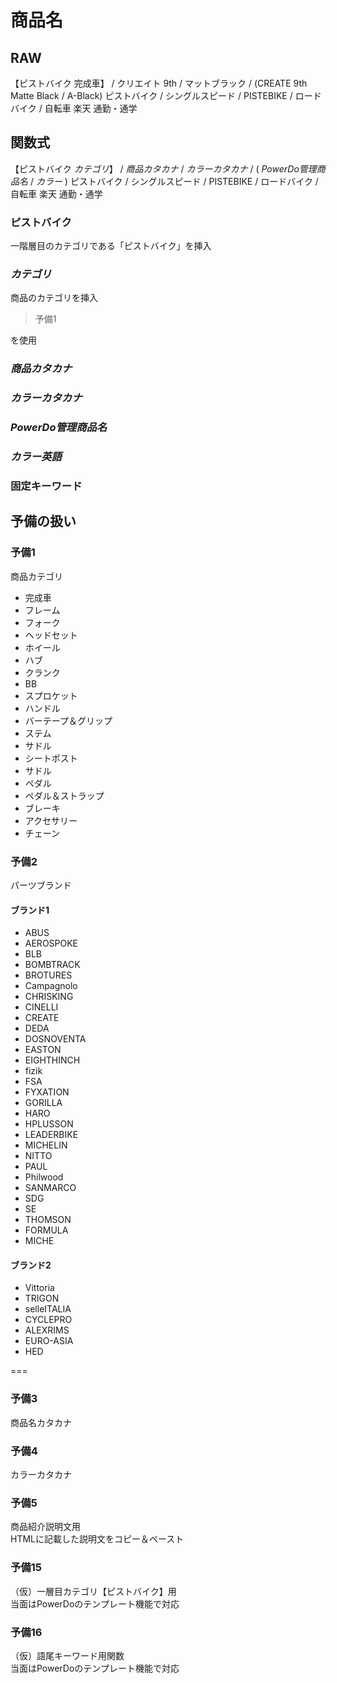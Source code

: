 # 商品名

## RAW
【ピストバイク 完成車】 / クリエイト 9th / マットブラック / (CREATE 9th Matte Black / A-Black) ピストバイク / シングルスピード / PISTEBIKE / ロードバイク / 自転車 楽天 通勤・通学  

## 関数式
【ピストバイク $カテゴリ$】 / $商品カタカナ$ / $カラーカタカナ$ / ( $PowerDo管理商品名$ / $カラー$ ) ピストバイク / シングルスピード / PISTEBIKE / ロードバイク / 自転車 楽天 通勤・通学

### ピストバイク
一階層目のカテゴリである「ピストバイク」を挿入

### $カテゴリ$
商品のカテゴリを挿入  

> 予備1

を使用

### $商品カタカナ$



### $カラーカタカナ$

### $PowerDo管理商品名$

### $カラー英語$

### 固定キーワード


## 予備の扱い

### 予備1
商品カテゴリ

* 完成車
* フレーム
* フォーク
* ヘッドセット
* ホイール
* ハブ
* クランク
* BB
* スプロケット
* ハンドル
* バーテープ＆グリップ
* ステム
* サドル
* シートポスト
* サドル
* ペダル
* ペダル＆ストラップ
* ブレーキ
* アクセサリー
* チェーン


### 予備2
パーツブランド

#### ブランド1
* ABUS
* AEROSPOKE
* BLB
* BOMBTRACK
* BROTURES
* Campagnolo
* CHRISKING
* CINELLI
* CREATE
* DEDA
* DOSNOVENTA
* EASTON
* EIGHTHINCH
* fizik
* FSA
* FYXATION
* GORILLA
* HARO
* HPLUSSON
* LEADERBIKE
* MICHELIN
* NITTO
* PAUL
* Philwood
* SANMARCO
* SDG
* SE
* THOMSON
* FORMULA
* MICHE

#### ブランド2
* Vittoria
* TRIGON
* selleITALIA
* CYCLEPRO
* ALEXRIMS
* EURO-ASIA
* HED

===

### 予備3
商品名カタカナ

### 予備4
カラーカタカナ

### 予備5
商品紹介説明文用  
HTMLに記載した説明文をコピー＆ペースト

### 予備15
（仮）一層目カテゴリ【ピストバイク】用  
当面はPowerDoのテンプレート機能で対応

### 予備16
（仮）語尾キーワード用関数  
当面はPowerDoのテンプレート機能で対応
